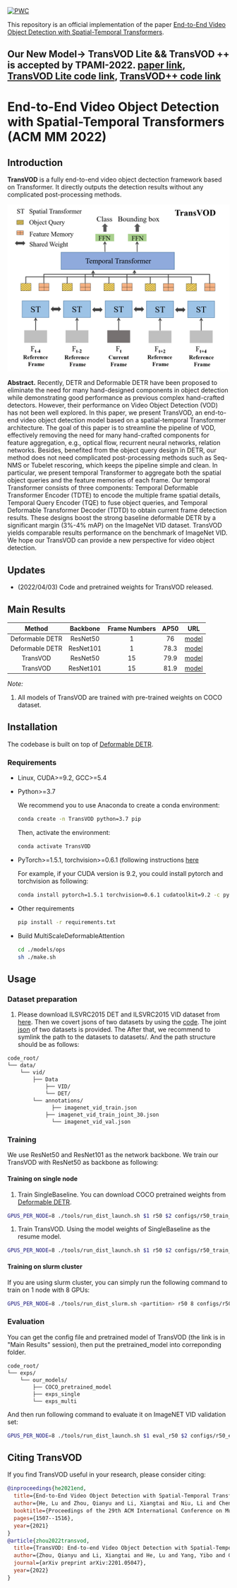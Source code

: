 

[![PWC](https://img.shields.io/endpoint.svg?url=https://paperswithcode.com/badge/transvod-end-to-end-video-object-detection/video-object-detection-on-imagenet-vid)](https://paperswithcode.com/sota/video-object-detection-on-imagenet-vid?p=transvod-end-to-end-video-object-detection)


This repository is an official implementation of the paper [End-to-End Video Object Detection with Spatial-Temporal Transformers](https://dlnext.acm.org/doi/10.1145/3474085.3475285).

## Our New Model-> TransVOD Lite && TransVOD ++ is accepted by TPAMI-2022. [paper link](https://arxiv.org/abs/2201.05047), [TransVOD Lite code link](https://github.com/qianyuzqy/TransVOD_Lite), [TransVOD++ code link](https://github.com/qianyuzqy/TransVOD_plusplus)

# End-to-End Video Object Detection with Spatial-Temporal Transformers (ACM MM 2022)

## Introduction

**TransVOD**  is a fully end-to-end video object dectection framework based on Transformer. It directly outputs the detection results without any complicated post-processing methods.

<div style="align: center">
<img src=./figs/teaser.png/>
</div>

**Abstract.** 
Recently, DETR and Deformable DETR have been proposed to eliminate the need for many hand-designed components in object detection while demonstrating good performance as previous complex hand-crafted detectors. However, their performance on Video Object Detection (VOD) has not been well explored. In this paper, we present TransVOD, an end-to-end video object detection model based on a spatial-temporal Transformer architecture. The goal of this paper is to streamline the pipeline of VOD, effectively removing the need for many hand-crafted components for feature aggregation, e.g., optical flow, recurrent neural networks, relation networks. Besides, benefited from the object query design in DETR, our method does not need complicated post-processing methods such as Seq-NMS or Tubelet rescoring, which keeps the pipeline simple and clean. In particular, we present temporal Transformer to aggregate both the spatial object queries and the feature memories of each frame. Our temporal Transformer consists of three components: Temporal Deformable Transformer Encoder (TDTE) to encode the multiple frame spatial details, Temporal Query Encoder (TQE) to fuse object queries, and Temporal Deformable Transformer Decoder (TDTD) to obtain current frame detection results. These designs boost the strong baseline deformable DETR by a significant margin (3%-4% mAP) on the ImageNet VID dataset. TransVOD yields comparable results performance on the benchmark of ImageNet VID. We hope our TransVOD can provide a new perspective for video object detection.

## Updates
- (2022/04/03) Code and pretrained weights for TransVOD released. 


## Main Results

| **Method** | **Backbone** | **Frame Numbers** | **AP50**  |                                           **URL**                                           |
| :--------: | :---------: | :------------: | :------: | :-----------------------------------------------------------------------------------------: |
|    Deformable DETR   | ResNet50  |   1   |   76   |[model](https://drive.google.com/drive/folders/1FTRz-O1_-IL_la-2jQzDiZgvI_NLRPme?usp=sharing) |
|    Deformable DETR   | ResNet101  |   1   |   78.3   |[model](https://drive.google.com/drive/folders/1FTRz-O1_-IL_la-2jQzDiZgvI_NLRPme?usp=sharing) |
|    TransVOD   | ResNet50  |   15   |   79.9   |[model](https://drive.google.com/drive/folders/1FTRz-O1_-IL_la-2jQzDiZgvI_NLRPme?usp=sharing) |
|    TransVOD   | ResNet101  |   15   |   81.9   |[model](https://drive.google.com/drive/folders/1FTRz-O1_-IL_la-2jQzDiZgvI_NLRPme?usp=sharing) |



*Note:*
1. All models of TransVOD are trained  with pre-trained weights on COCO dataset.


## Installation

The codebase is built on top of [Deformable DETR](https://github.com/fundamentalvision/Deformable-DETR).

### Requirements

* Linux, CUDA>=9.2, GCC>=5.4
  
* Python>=3.7

    We recommend you to use Anaconda to create a conda environment:
    ```bash
    conda create -n TransVOD python=3.7 pip
    ```
    Then, activate the environment:
    ```bash
    conda activate TransVOD
    ```
  
* PyTorch>=1.5.1, torchvision>=0.6.1 (following instructions [here](https://pytorch.org/)

    For example, if your CUDA version is 9.2, you could install pytorch and torchvision as following:
    ```bash
    conda install pytorch=1.5.1 torchvision=0.6.1 cudatoolkit=9.2 -c pytorch
    ```
  
* Other requirements
    ```bash
    pip install -r requirements.txt
    ```

* Build MultiScaleDeformableAttention
    ```bash
    cd ./models/ops
    sh ./make.sh
    ```

## Usage

### Dataset preparation

1. Please download ILSVRC2015 DET and ILSVRC2015 VID dataset from [here](https://image-net.org/challenges/LSVRC/2015/2015-downloads). Then we covert jsons of two datasets by using the [code](https://github.com/open-mmlab/mmtracking/blob/master/tools/convert_datasets/ilsvrc/). The joint [json](https://drive.google.com/drive/folders/1cCXY41IFsLT-P06xlPAGptG7sc-zmGKF?usp=sharing)  of two datasets is provided. The  After that, we recommend to symlink the path to the datasets to datasets/. And the path structure should be as follows:

```
code_root/
└── data/
    └── vid/
        ├── Data
            ├── VID/
            └── DET/
        └── annotations/
        	  ├── imagenet_vid_train.json
            ├── imagenet_vid_train_joint_30.json
        	  └── imagenet_vid_val.json

```

### Training
We use ResNet50 and ResNet101 as the network backbone. We train our TransVOD with ResNet50 as backbone as following:

#### Training on single node
1. Train SingleBaseline. You can download COCO pretrained weights from [Deformable DETR](https://github.com/fundamentalvision/Deformable-DETR). 
   
```bash 
GPUS_PER_NODE=8 ./tools/run_dist_launch.sh $1 r50 $2 configs/r50_train_single.sh
```  
1. Train TransVOD. Using the model weights of SingleBaseline as the resume model.

```bash 
GPUS_PER_NODE=8 ./tools/run_dist_launch.sh $1 r50 $2 configs/r50_train_multi.sh
``` 


#### Training on slurm cluster
If you are using slurm cluster, you can simply run the following command to train on 1 node with 8 GPUs:
```bash
GPUS_PER_NODE=8 ./tools/run_dist_slurm.sh <partition> r50 8 configs/r50_train_multi.sh
```

### Evaluation
You can get the config file and pretrained model of TransVOD (the link is in "Main Results" session), then put the pretrained_model into correponding folder.
```
code_root/
└── exps/
    └── our_models/
        ├── COCO_pretrained_model
        ├── exps_single
        └── exps_multi
```
And then run following command to evaluate it on ImageNET VID validation set:
```bash 
GPUS_PER_NODE=8 ./tools/run_dist_launch.sh $1 eval_r50 $2 configs/r50_eval_multi.sh
```



## Citing TransVOD
If you find TransVOD useful in your research, please consider citing:
```bibtex
@inproceedings{he2021end,
  title={End-to-End Video Object Detection with Spatial-Temporal Transformers},
  author={He, Lu and Zhou, Qianyu and Li, Xiangtai and Niu, Li and Cheng, Guangliang and Li, Xiao and Liu, Wenxuan and Tong, Yunhai and Ma, Lizhuang and Zhang, Liqing},
  booktitle={Proceedings of the 29th ACM International Conference on Multimedia},
  pages={1507--1516},
  year={2021}
}
@article{zhou2022transvod,
  title={TransVOD: End-to-end Video Object Detection with Spatial-Temporal Transformers},
  author={Zhou, Qianyu and Li, Xiangtai and He, Lu and Yang, Yibo and Cheng, Guangliang and Tong, Yunhai and Ma, Lizhuang and Tao, Dacheng},
  journal={arXiv preprint arXiv:2201.05047},
  year={2022}
}
